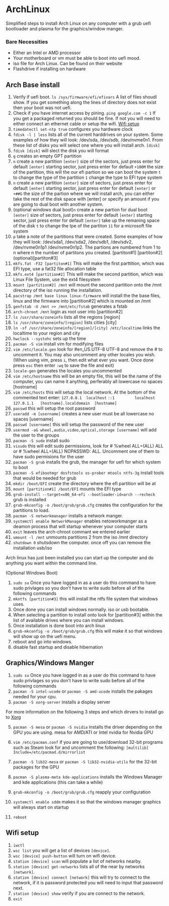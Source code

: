 # ArchLinux

Simplified steps to install Arch Linux on any computer with a grub uefi bootloader and plasma for the graphics/window manger.

### Bare Necessities 

- Either an Intel or AMD processor
- Your motherboard or vm must be able to boot into uefi mood.
- iso file for Arch Linux. Can be found on their website
- Flashdrive if installing on hardware

## Arch Base install

1. Verify if uefi boot. 
`ls /sys/firmware/efi/efivars`
A list of files shoudl show. If you get something along the lines of directory does not exist then your boot was not uefi.
2. Check if you have internet access by pining.
`ping google.com -c 1`
If you get a packaged returned you should be fine. If not you will need to either connect an ethernet cable or setup the wifi. [Wifi setup](#wifi-setup)
3. `timedatectl set-ntp true` configures you hardware clock
4. `fdisk -l | less` lists all of the current harddrives on your system. Some examples of how they will look: /dev/sda, /dev/sdb, /dev/nvme0n1. From these list of disks you will select one where you will install arch. `[disk]`
5. `fdisk [disk]` will slect the disk you will format
6. `g` creates an empty GPT partition
7. `n` create a new partition
`[enter]` size of the sectors, just press enter for default
`[enter]` starting sector, just press enter for default
`+100M` the size of the partition, this will the our efi partion so we can boot the system
`t` to change the type of the partition
`1` change the type to EFI type system
8. `n` create a new partition
`[enter]` size of sectors, just press enter for default
`[enter]` starting sector, just press enter for default
`[enter]` or `+##G` the size of the partion where we will install arch, you can either take the rest of the disk space with [enter] or specify an amount if you are going to dual boot with another system.
12. (optional windows dual boot)`n` create a new partion for dual boot
`[enter]` size of sectors, just press enter for default
`[enter]` starting sector, just press enter for default
`[enter]` take up the remaning space of the disk
`t` to change the tpe of the partiton
`11` for a microsoft file system
13. `p` take a note of the partitions that were created. Some examples of how they will look: /dev/sda1, /dev/sda2, /dev/sdb1, /dev/sdv2, /dev/nvme0n1p1 /dev/nvme0n1p2. The partions are numbered from 1 to n where n the number of partitons you created. [partiton#1]  [partiton#2]  (optional)[partiton#3]
14. `mkfs.fat -F32 [partiton#1]` This will make the first parttition, which was EFI type, use a fat32 file allocation table
15. `mkfs.ext4 [partition#2]` This will make the second partition, which was Linux File System, use the ext4 filesystem
16. `mount [partition#2] /mnt` will mount the second partition onto the /mnt directory of the iso running the installation.
17. `pacstrap /mnt base linux linux-firmware` will install the the base files, linux and the firmware into [partition#2] which is mounted on /mnt
18. `genfstab -U /mnt >> /mnt/etc/fstab` generates a fstab
19. `arch-chroot /mnt` login as root user into [partition#2]
20. `ls /usr/share/zoneinfo` lists all the regions [region]
21. `ls /usr/share/zoneinfo/[region]` lists cities [city]
22. `ln -sf /usr/share/zoneinfo/[region]/[city] /etc/localtime` links the localtime to your region and city
23. `hwclock --systohc` sets up the time 
24. `pacman -S vim` install vim for modifying files
25. `vim /etc/locale.gen` look for #en_US.UTF-8 UTF-8 and remove the # to uncomment it. You may also uncomment any other locales you wish.
(When using vim, press `i`, then edit what ever you want. Once done press `esc` then enter `:wq` to save the file and exit)
26. `locale-gen` generates the locales you uncommented
27. `vim /etc/hostname` this will be an empty file, this will be the name of the computer, you can name it anything, perferably all lowercase no spaces [hostname]
28. `vim /etc/hosts` this will setup the local network. At the bottom of the commented text enter:
`127.0.0.1  localhost`
`::1         localhost`
`127.0.1.1   [hostname].localdomain  [hostname]`
29. `passwd` this will setup the root password
30. `useradd -m [username]` creates a new user must be all lowercase no spaces [username]
31. `passwd [username]` this will setup the password of the new user
32. `usermod -aG wheel,audio,video,optical,storage [username]` will add the user to the groups
33. `pacman -S sudo` install sudo
34. `visudo` this will edit sudo permissions, look for # %wheel ALL=(ALL) ALL or # %wheel ALL=(ALL) NOPASSWD: ALL. Uncomment one of them to have sudo permisions for the user
35. `pacman -S grub` installs the grub, the manager for uefi for which system to boot
36. `pacman -S efibootmgr dosfstools os-prober mtools ntfs-3g` install tools that would be needed for grub
37. `mkdir /boot/EFI` create the directory where the efi partition will be at
38. `mount [partition#1] /boot/EFI` mounts the EFI type 
39. `grub-install --target=x86_64-efi --bootloader-id=arch --recheck` grub is installed
40. `grub-mkconfig -o /boot/grub/grub.cfg` creates the configuration for the partitions to load.
41. `pacman -S networkmanager` installs a network manger.
42. `systemctl enable NetworkManager` enables netoworkmanger as a deamon process that will startup whenever your computer starts
43. `exit` leaves the arch-chroot commant we entered earlier
44. `umount -l /mnt` unmounts partitions 2 from the iso /mnt directory
45. `shutdown 0` shutsdown the computer. once off you can remove the installation usb/iso

Arch linux has just been installed you can start up the computer and do anything you want within the command line.

(Optional Windows Boot)

1. `sudo su` Once you have logged in as a user do this command to have sudo privlages so you don't have to write sudo before all of the following commands
2. `mkntfs [partition#3]` this will install the ntfs file system that windows uses.
3. Once done you can install windows normally. iso or usb bootable.
4. When selecting a partition to install onto look for [partition#3] within the list of available drives where you can install windows.
5. Once installation is done boot into arch linux
6. `grub-mkconfig -o /boot/grub/grub.cfg` this will make it so that windows will show up on the uefi menu.
7. reboot and go into windows.
8. disable fast startup and disable hibernation

## Graphics/Windows Manger

1. `sudo su` Once you have logged in as a user do this command to have sudo privlages so you don't have to write sudo before all of the following commands
2. `pacman -S intel-ucode` or `pacman -S amd-ucode` installs the pakages needed for your cpu.
3. `pacman -S xorg-server` installs a display server


For more information on the following 3 steps and which dirvers to install go to [Xorg](https://wiki.archlinux.org/title/Xorg)

5. `pacman -S mesa` or `pacman -S nvidia` installs the driver depending on the GPU you are using. mesa for AMD/ATI or Intel nvidia for Nvidia GPU
6. `vim /etc/pacman.conf` if you are going to use/download 32-bit programs such as Steam look for and uncomment the following:
`[multilib]`
`Include=/etc/pacmad.d/mirrorlist`
7. `pacman -S lib32-mesa` or `pacman -S lib32-nvidia-utils` for the 32-bit packages for the GPU


8. `pacman -S plasma-meta kde-applications` installs the Windows Manager and kde applications (this can take a while)
9. `grub-mkconfig -o /boot/grub/grub.cfg` reapply your configuration
10. `systemctl enable sddm` makes it so that the windows manager graphics will always start on startup
11. `reboot`


## Wifi setup
1. `iwctl`
2. `wsc list` you will get a list of devices `[device]`.
3. `wsc [device] push-button` will turn on wifi device.
4. `station [device] scan` will populate a list of networks nearby.
5. `station [device] get-networks` lists all of the near by networks `[network]`.
6. `station [device] connect [network]` this will try to connect to the network, if it is password protected you will need to input that password next.
7. `station [device] show` verify if you are connect to the network.
8. `exit`
